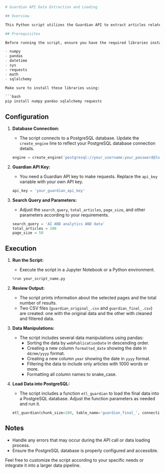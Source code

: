 ```python
# Guardian API Data Extraction and Loading

## Overview

This Python script utilizes the Guardian API to extract articles related to "AI," "analytics," and "data." The extracted data is then cleaned, processed, and loaded into a PostgreSQL database. The process involves making API calls, retrieving article information, handling data in DataFrames, and eventually loading the cleaned data into a PostgreSQL database.

## Prerequisites

Before running the script, ensure you have the required libraries installed:

- numpy
- pandas
- datetime
- sys
- requests
- math
- sqlalchemy

Make sure to install these libraries using:

```bash
pip install numpy pandas sqlalchemy requests
```

## Configuration

1. **Database Connection:**
   - The script connects to a PostgreSQL database. Update the `create_engine` line to reflect your PostgreSQL database connection details.

   ```python
   engine = create_engine('postgresql://your_username:your_password@localhost:5432/your_database_name')
   ```

2. **Guardian API Key:**
   - You need a Guardian API key to make requests. Replace the `api_key` variable with your own API key.

   ```python
   api_key = 'your_guardian_api_key'
   ```

3. **Search Query and Parameters:**
   - Adjust the `search_query`, `total_articles`, `page_size`, and other parameters according to your requirements.

   ```python
   search_query = 'AI AND analytics AND data'
   total_articles = 100
   page_size = 50
   ```

## Execution

1. **Run the Script:**
   - Execute the script in a Jupyter Notebook or a Python environment.

   ```python
   %run your_script_name.py
   ```

2. **Review Output:**
   - The script prints information about the selected pages and the total number of results.
   - Two CSV files (`guardian_original_.csv` and `guardian_final_.csv`) are created: one with the original data and the other with cleaned and filtered data.

3. **Data Manipulations:**
   - The script includes several data manipulations using pandas:
     - Sorting the data by `webPublicationDate` in descending order.
     - Creating a new column `formatted_date` showing the date in `dd/mm/yyyy` format.
     - Creating a new column `year` showing the date in `yyyy` format.
     - Filtering the data to include only articles with 1000 words or more.
     - Formatting all column names to snake_case.

4. **Load Data into PostgreSQL:**
   - The script includes a function `etl_guardian` to load the final data into a PostgreSQL database. Adjust the function parameters as needed and run it.

   ```python
   etl_guardian(chunk_size=100, table_name='guardian_final_', connection=engine)
   ```

## Notes

- Handle any errors that may occur during the API call or data loading process.
- Ensure the PostgreSQL database is properly configured and accessible.

Feel free to customize the script according to your specific needs or integrate it into a larger data pipeline.
```
